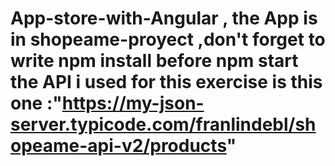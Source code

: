 # App-store-with-Angular , the App is in shopeame-proyect ,don't forget to write npm install before npm start the API i used for this exercise is this one :"https://my-json-server.typicode.com/franlindebl/shopeame-api-v2/products"
